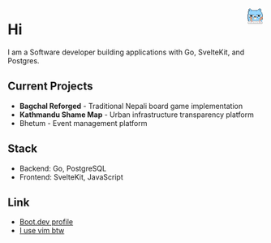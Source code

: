 <img align="right" height="auto" width="auto" src="./typing-furiously.gif"
alt="gopher-typing-furiously">

# Hi

I am a Software developer building applications with Go, SvelteKit, and Postgres.

## Current Projects

- **Bagchal Reforged** -  Traditional Nepali board game implementation
- **Kathmandu Shame Map** - Urban infrastructure transparency platform
- Bhetum - Event management platform

## Stack

- Backend: Go, PostgreSQL
- Frontend: SvelteKit, JavaScript

## Link

- [Boot.dev profile](https://www.boot.dev/u/kshatrya)
- [I use vim btw](https://anish.iusevimbtw.com)
